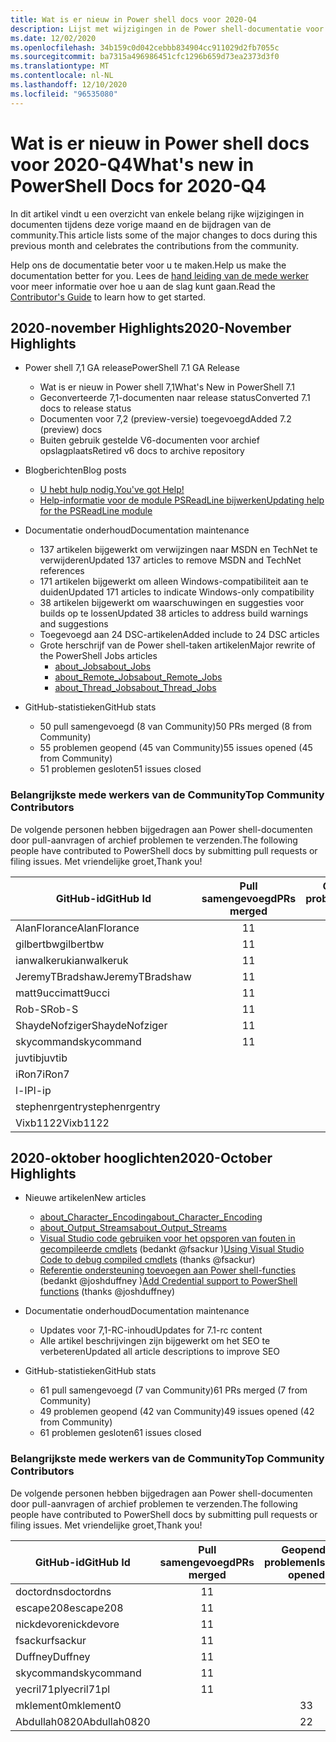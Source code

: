 ```yaml
---
title: Wat is er nieuw in Power shell docs voor 2020-Q4
description: Lijst met wijzigingen in de Power shell-documentatie voor Q4 van 2020
ms.date: 12/02/2020
ms.openlocfilehash: 34b159c0d042cebbb834904cc911029d2fb7055c
ms.sourcegitcommit: ba7315a496986451cfc1296b659d73ea2373d3f0
ms.translationtype: MT
ms.contentlocale: nl-NL
ms.lasthandoff: 12/10/2020
ms.locfileid: "96535080"
---
```

# <a name="whats-new-in-powershell-docs-for-2020-q4"></a><span data-ttu-id="97ae4-103">Wat is er nieuw in Power shell docs voor 2020-Q4</span><span class="sxs-lookup"><span data-stu-id="97ae4-103">What's new in PowerShell Docs for 2020-Q4</span></span>

<span data-ttu-id="97ae4-104">In dit artikel vindt u een overzicht van enkele belang rijke wijzigingen in documenten tijdens deze vorige maand en de bijdragen van de community.</span><span class="sxs-lookup"><span data-stu-id="97ae4-104">This article lists some of the major changes to docs during this previous month and celebrates the contributions from the community.</span></span>

<span data-ttu-id="97ae4-105">Help ons de documentatie beter voor u te maken.</span><span class="sxs-lookup"><span data-stu-id="97ae4-105">Help us make the documentation better for you.</span></span> <span data-ttu-id="97ae4-106">Lees de [hand leiding van de mede werker][contrib] voor meer informatie over hoe u aan de slag kunt gaan.</span><span class="sxs-lookup"><span data-stu-id="97ae4-106">Read the [Contributor's Guide][contrib] to learn how to get started.</span></span>

<!-- Link references -->
[contrib]: contributing/overview.md
<!-- --------------- -->

## <a name="2020-november-highlights"></a><span data-ttu-id="97ae4-107">2020-november Highlights</span><span class="sxs-lookup"><span data-stu-id="97ae4-107">2020-November Highlights</span></span>

- <span data-ttu-id="97ae4-108">Power shell 7,1 GA release</span><span class="sxs-lookup"><span data-stu-id="97ae4-108">PowerShell 7.1 GA Release</span></span>
  - <span data-ttu-id="97ae4-109">Wat is er nieuw in Power shell 7,1</span><span class="sxs-lookup"><span data-stu-id="97ae4-109">What's New in PowerShell 7.1</span></span>
  - <span data-ttu-id="97ae4-110">Geconverteerde 7,1-documenten naar release status</span><span class="sxs-lookup"><span data-stu-id="97ae4-110">Converted 7.1 docs to release status</span></span>
  - <span data-ttu-id="97ae4-111">Documenten voor 7,2 (preview-versie) toegevoegd</span><span class="sxs-lookup"><span data-stu-id="97ae4-111">Added 7.2 (preview) docs</span></span>
  - <span data-ttu-id="97ae4-112">Buiten gebruik gestelde V6-documenten voor archief opslagplaats</span><span class="sxs-lookup"><span data-stu-id="97ae4-112">Retired v6 docs to archive repository</span></span>

- <span data-ttu-id="97ae4-113">Blogberichten</span><span class="sxs-lookup"><span data-stu-id="97ae4-113">Blog posts</span></span>
  - [<span data-ttu-id="97ae4-114">U hebt hulp nodig.</span><span class="sxs-lookup"><span data-stu-id="97ae4-114">You've got Help!</span></span>](https://devblogs.microsoft.com/powershell/youve-got-help/)
  - [<span data-ttu-id="97ae4-115">Help-informatie voor de module PSReadLine bijwerken</span><span class="sxs-lookup"><span data-stu-id="97ae4-115">Updating help for the PSReadLine module</span></span>](https://devblogs.microsoft.com/powershell/updating-help-for-the-psreadline-module/)

- <span data-ttu-id="97ae4-116">Documentatie onderhoud</span><span class="sxs-lookup"><span data-stu-id="97ae4-116">Documentation maintenance</span></span>
  - <span data-ttu-id="97ae4-117">137 artikelen bijgewerkt om verwijzingen naar MSDN en TechNet te verwijderen</span><span class="sxs-lookup"><span data-stu-id="97ae4-117">Updated 137 articles to remove MSDN and TechNet references</span></span>
  - <span data-ttu-id="97ae4-118">171 artikelen bijgewerkt om alleen Windows-compatibiliteit aan te duiden</span><span class="sxs-lookup"><span data-stu-id="97ae4-118">Updated 171 articles to indicate Windows-only compatibility</span></span>
  - <span data-ttu-id="97ae4-119">38 artikelen bijgewerkt om waarschuwingen en suggesties voor builds op te lossen</span><span class="sxs-lookup"><span data-stu-id="97ae4-119">Updated 38 articles to address build warnings and suggestions</span></span>
  - <span data-ttu-id="97ae4-120">Toegevoegd aan 24 DSC-artikelen</span><span class="sxs-lookup"><span data-stu-id="97ae4-120">Added include to 24 DSC articles</span></span>
  - <span data-ttu-id="97ae4-121">Grote herschrijf van de Power shell-taken artikelen</span><span class="sxs-lookup"><span data-stu-id="97ae4-121">Major rewrite of the PowerShell Jobs articles</span></span>
    - [<span data-ttu-id="97ae4-122">about_Jobs</span><span class="sxs-lookup"><span data-stu-id="97ae4-122">about_Jobs</span></span>](/powershell/module/microsoft.powershell.core/about/about_jobs)
    - [<span data-ttu-id="97ae4-123">about_Remote_Jobs</span><span class="sxs-lookup"><span data-stu-id="97ae4-123">about_Remote_Jobs</span></span>](/powershell/module/microsoft.powershell.core/about/about_remote_jobs)
    - [<span data-ttu-id="97ae4-124">about_Thread_Jobs</span><span class="sxs-lookup"><span data-stu-id="97ae4-124">about_Thread_Jobs</span></span>](/powershell/module/microsoft.powershell.core/about/about_thread_jobs)

- <span data-ttu-id="97ae4-125">GitHub-statistieken</span><span class="sxs-lookup"><span data-stu-id="97ae4-125">GitHub stats</span></span>
  - <span data-ttu-id="97ae4-126">50 pull samengevoegd (8 van Community)</span><span class="sxs-lookup"><span data-stu-id="97ae4-126">50 PRs merged (8 from Community)</span></span>
  - <span data-ttu-id="97ae4-127">55 problemen geopend (45 van Community)</span><span class="sxs-lookup"><span data-stu-id="97ae4-127">55 issues opened (45 from Community)</span></span>
  - <span data-ttu-id="97ae4-128">51 problemen gesloten</span><span class="sxs-lookup"><span data-stu-id="97ae4-128">51 issues closed</span></span>

### <a name="top-community-contributors"></a><span data-ttu-id="97ae4-129">Belangrijkste mede werkers van de Community</span><span class="sxs-lookup"><span data-stu-id="97ae4-129">Top Community Contributors</span></span>

<span data-ttu-id="97ae4-130">De volgende personen hebben bijgedragen aan Power shell-documenten door pull-aanvragen of archief problemen te verzenden.</span><span class="sxs-lookup"><span data-stu-id="97ae4-130">The following people have contributed to PowerShell docs by submitting pull requests or filing issues.</span></span> <span data-ttu-id="97ae4-131">Met vriendelijke groet,</span><span class="sxs-lookup"><span data-stu-id="97ae4-131">Thank you!</span></span>

|    <span data-ttu-id="97ae4-132">GitHub-id</span><span class="sxs-lookup"><span data-stu-id="97ae4-132">GitHub Id</span></span>    | <span data-ttu-id="97ae4-133">Pull samengevoegd</span><span class="sxs-lookup"><span data-stu-id="97ae4-133">PRs merged</span></span> | <span data-ttu-id="97ae4-134">Geopende problemen</span><span class="sxs-lookup"><span data-stu-id="97ae4-134">Issues opened</span></span> |
| --------------- | :--------: | :-----------: |
| <span data-ttu-id="97ae4-135">AlanFlorance</span><span class="sxs-lookup"><span data-stu-id="97ae4-135">AlanFlorance</span></span>    |     <span data-ttu-id="97ae4-136">1</span><span class="sxs-lookup"><span data-stu-id="97ae4-136">1</span></span>      |               |
| <span data-ttu-id="97ae4-137">gilbertbw</span><span class="sxs-lookup"><span data-stu-id="97ae4-137">gilbertbw</span></span>       |     <span data-ttu-id="97ae4-138">1</span><span class="sxs-lookup"><span data-stu-id="97ae4-138">1</span></span>      |               |
| <span data-ttu-id="97ae4-139">ianwalkeruk</span><span class="sxs-lookup"><span data-stu-id="97ae4-139">ianwalkeruk</span></span>     |     <span data-ttu-id="97ae4-140">1</span><span class="sxs-lookup"><span data-stu-id="97ae4-140">1</span></span>      |               |
| <span data-ttu-id="97ae4-141">JeremyTBradshaw</span><span class="sxs-lookup"><span data-stu-id="97ae4-141">JeremyTBradshaw</span></span> |     <span data-ttu-id="97ae4-142">1</span><span class="sxs-lookup"><span data-stu-id="97ae4-142">1</span></span>      |               |
| <span data-ttu-id="97ae4-143">matt9ucci</span><span class="sxs-lookup"><span data-stu-id="97ae4-143">matt9ucci</span></span>       |     <span data-ttu-id="97ae4-144">1</span><span class="sxs-lookup"><span data-stu-id="97ae4-144">1</span></span>      |               |
| <span data-ttu-id="97ae4-145">Rob-S</span><span class="sxs-lookup"><span data-stu-id="97ae4-145">Rob-S</span></span>           |     <span data-ttu-id="97ae4-146">1</span><span class="sxs-lookup"><span data-stu-id="97ae4-146">1</span></span>      |               |
| <span data-ttu-id="97ae4-147">ShaydeNofziger</span><span class="sxs-lookup"><span data-stu-id="97ae4-147">ShaydeNofziger</span></span>  |     <span data-ttu-id="97ae4-148">1</span><span class="sxs-lookup"><span data-stu-id="97ae4-148">1</span></span>      |               |
| <span data-ttu-id="97ae4-149">skycommand</span><span class="sxs-lookup"><span data-stu-id="97ae4-149">skycommand</span></span>      |     <span data-ttu-id="97ae4-150">1</span><span class="sxs-lookup"><span data-stu-id="97ae4-150">1</span></span>      |               |
| <span data-ttu-id="97ae4-151">juvtib</span><span class="sxs-lookup"><span data-stu-id="97ae4-151">juvtib</span></span>          |            |       <span data-ttu-id="97ae4-152">8</span><span class="sxs-lookup"><span data-stu-id="97ae4-152">8</span></span>       |
| <span data-ttu-id="97ae4-153">iRon7</span><span class="sxs-lookup"><span data-stu-id="97ae4-153">iRon7</span></span>           |            |       <span data-ttu-id="97ae4-154">2</span><span class="sxs-lookup"><span data-stu-id="97ae4-154">2</span></span>       |
| <span data-ttu-id="97ae4-155">l-IP</span><span class="sxs-lookup"><span data-stu-id="97ae4-155">l-ip</span></span>            |            |       <span data-ttu-id="97ae4-156">2</span><span class="sxs-lookup"><span data-stu-id="97ae4-156">2</span></span>       |
| <span data-ttu-id="97ae4-157">stephenrgentry</span><span class="sxs-lookup"><span data-stu-id="97ae4-157">stephenrgentry</span></span>  |            |       <span data-ttu-id="97ae4-158">2</span><span class="sxs-lookup"><span data-stu-id="97ae4-158">2</span></span>       |
| <span data-ttu-id="97ae4-159">Vixb1122</span><span class="sxs-lookup"><span data-stu-id="97ae4-159">Vixb1122</span></span>        |            |       <span data-ttu-id="97ae4-160">2</span><span class="sxs-lookup"><span data-stu-id="97ae4-160">2</span></span>       |

## <a name="2020-october-highlights"></a><span data-ttu-id="97ae4-161">2020-oktober hooglichten</span><span class="sxs-lookup"><span data-stu-id="97ae4-161">2020-October Highlights</span></span>

- <span data-ttu-id="97ae4-162">Nieuwe artikelen</span><span class="sxs-lookup"><span data-stu-id="97ae4-162">New articles</span></span>
  - [<span data-ttu-id="97ae4-163">about_Character_Encoding</span><span class="sxs-lookup"><span data-stu-id="97ae4-163">about_Character_Encoding</span></span>](/powershell/module/microsoft.powershell.core/about/about_character_encoding)
  - [<span data-ttu-id="97ae4-164">about_Output_Streams</span><span class="sxs-lookup"><span data-stu-id="97ae4-164">about_Output_Streams</span></span>](/powershell/module/microsoft.powershell.core/about/about_output_streams)
  - <span data-ttu-id="97ae4-165">[Visual Studio code gebruiken voor het opsporen van fouten in gecompileerde cmdlets](/powershell/scripting/dev-cross-plat/vscode/using-vscode-for-debugging-compiled-cmdlets) (bedankt @fsackur )</span><span class="sxs-lookup"><span data-stu-id="97ae4-165">[Using Visual Studio Code to debug compiled cmdlets](/powershell/scripting/dev-cross-plat/vscode/using-vscode-for-debugging-compiled-cmdlets) (thanks @fsackur)</span></span>
  - <span data-ttu-id="97ae4-166">[Referentie ondersteuning toevoegen aan Power shell-functies](/powershell/scripting/learn/deep-dives/add-credentials-to-powershell-functions) (bedankt @joshduffney )</span><span class="sxs-lookup"><span data-stu-id="97ae4-166">[Add Credential support to PowerShell functions](/powershell/scripting/learn/deep-dives/add-credentials-to-powershell-functions) (thanks @joshduffney)</span></span>

- <span data-ttu-id="97ae4-167">Documentatie onderhoud</span><span class="sxs-lookup"><span data-stu-id="97ae4-167">Documentation maintenance</span></span>
  - <span data-ttu-id="97ae4-168">Updates voor 7,1-RC-inhoud</span><span class="sxs-lookup"><span data-stu-id="97ae4-168">Updates for 7.1-rc content</span></span>
  - <span data-ttu-id="97ae4-169">Alle artikel beschrijvingen zijn bijgewerkt om het SEO te verbeteren</span><span class="sxs-lookup"><span data-stu-id="97ae4-169">Updated all article descriptions to improve SEO</span></span>

- <span data-ttu-id="97ae4-170">GitHub-statistieken</span><span class="sxs-lookup"><span data-stu-id="97ae4-170">GitHub stats</span></span>
  - <span data-ttu-id="97ae4-171">61 pull samengevoegd (7 van Community)</span><span class="sxs-lookup"><span data-stu-id="97ae4-171">61 PRs merged (7 from Community)</span></span>
  - <span data-ttu-id="97ae4-172">49 problemen geopend (42 van Community)</span><span class="sxs-lookup"><span data-stu-id="97ae4-172">49 issues opened (42 from Community)</span></span>
  - <span data-ttu-id="97ae4-173">61 problemen gesloten</span><span class="sxs-lookup"><span data-stu-id="97ae4-173">61 issues closed</span></span>

### <a name="top-community-contributors"></a><span data-ttu-id="97ae4-174">Belangrijkste mede werkers van de Community</span><span class="sxs-lookup"><span data-stu-id="97ae4-174">Top Community Contributors</span></span>

<span data-ttu-id="97ae4-175">De volgende personen hebben bijgedragen aan Power shell-documenten door pull-aanvragen of archief problemen te verzenden.</span><span class="sxs-lookup"><span data-stu-id="97ae4-175">The following people have contributed to PowerShell docs by submitting pull requests or filing issues.</span></span> <span data-ttu-id="97ae4-176">Met vriendelijke groet,</span><span class="sxs-lookup"><span data-stu-id="97ae4-176">Thank you!</span></span>

|  <span data-ttu-id="97ae4-177">GitHub-id</span><span class="sxs-lookup"><span data-stu-id="97ae4-177">GitHub Id</span></span>   | <span data-ttu-id="97ae4-178">Pull samengevoegd</span><span class="sxs-lookup"><span data-stu-id="97ae4-178">PRs merged</span></span> | <span data-ttu-id="97ae4-179">Geopende problemen</span><span class="sxs-lookup"><span data-stu-id="97ae4-179">Issues opened</span></span> |
| ------------ | :--------: | :-----------: |
| <span data-ttu-id="97ae4-180">doctordns</span><span class="sxs-lookup"><span data-stu-id="97ae4-180">doctordns</span></span>    |     <span data-ttu-id="97ae4-181">1</span><span class="sxs-lookup"><span data-stu-id="97ae4-181">1</span></span>      |               |
| <span data-ttu-id="97ae4-182">escape208</span><span class="sxs-lookup"><span data-stu-id="97ae4-182">escape208</span></span>    |     <span data-ttu-id="97ae4-183">1</span><span class="sxs-lookup"><span data-stu-id="97ae4-183">1</span></span>      |               |
| <span data-ttu-id="97ae4-184">nickdevore</span><span class="sxs-lookup"><span data-stu-id="97ae4-184">nickdevore</span></span>   |     <span data-ttu-id="97ae4-185">1</span><span class="sxs-lookup"><span data-stu-id="97ae4-185">1</span></span>      |               |
| <span data-ttu-id="97ae4-186">fsackur</span><span class="sxs-lookup"><span data-stu-id="97ae4-186">fsackur</span></span>      |     <span data-ttu-id="97ae4-187">1</span><span class="sxs-lookup"><span data-stu-id="97ae4-187">1</span></span>      |               |
| <span data-ttu-id="97ae4-188">Duffney</span><span class="sxs-lookup"><span data-stu-id="97ae4-188">Duffney</span></span>      |     <span data-ttu-id="97ae4-189">1</span><span class="sxs-lookup"><span data-stu-id="97ae4-189">1</span></span>      |               |
| <span data-ttu-id="97ae4-190">skycommand</span><span class="sxs-lookup"><span data-stu-id="97ae4-190">skycommand</span></span>   |     <span data-ttu-id="97ae4-191">1</span><span class="sxs-lookup"><span data-stu-id="97ae4-191">1</span></span>      |               |
| <span data-ttu-id="97ae4-192">yecril71pl</span><span class="sxs-lookup"><span data-stu-id="97ae4-192">yecril71pl</span></span>   |     <span data-ttu-id="97ae4-193">1</span><span class="sxs-lookup"><span data-stu-id="97ae4-193">1</span></span>      |               |
| <span data-ttu-id="97ae4-194">mklement0</span><span class="sxs-lookup"><span data-stu-id="97ae4-194">mklement0</span></span>    |            |       <span data-ttu-id="97ae4-195">3</span><span class="sxs-lookup"><span data-stu-id="97ae4-195">3</span></span>       |
| <span data-ttu-id="97ae4-196">Abdullah0820</span><span class="sxs-lookup"><span data-stu-id="97ae4-196">Abdullah0820</span></span> |            |       <span data-ttu-id="97ae4-197">2</span><span class="sxs-lookup"><span data-stu-id="97ae4-197">2</span></span>       |